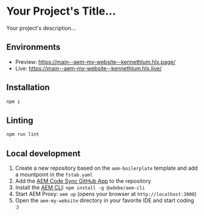 # Your Project's Title...
Your project's description...

## Environments
- Preview: https://main--aem-my-website--kennethlum.hlx.page/
- Live: https://main--aem-my-website--kennethlum.hlx.live/

## Installation

```sh
npm i
```

## Linting

```sh
npm run lint
```

## Local development

1. Create a new repository based on the `aem-boilerplate` template and add a mountpoint in the `fstab.yaml`
1. Add the [AEM Code Sync GitHub App](https://github.com/apps/aem-code-sync) to the repository
1. Install the [AEM CLI](https://github.com/adobe/helix-cli): `npm install -g @adobe/aem-cli`
1. Start AEM Proxy: `aem up` (opens your browser at `http://localhost:3000`)
1. Open the `aem-my-website` directory in your favorite IDE and start coding :)

